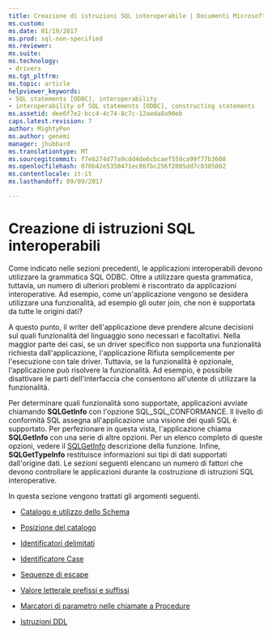```yaml
---
title: Creazione di istruzioni SQL interoperabile | Documenti Microsoft
ms.custom: 
ms.date: 01/19/2017
ms.prod: sql-non-specified
ms.reviewer: 
ms.suite: 
ms.technology:
- drivers
ms.tgt_pltfrm: 
ms.topic: article
helpviewer_keywords:
- SQL statements [ODBC], interoperability
- interoperability of SQL statements [ODBC], constructing statements
ms.assetid: dee6f7e2-bcc4-4c74-8c7c-12aeda8a90eb
caps.latest.revision: 7
author: MightyPen
ms.author: genemi
manager: jhubbard
ms.translationtype: MT
ms.sourcegitcommit: f7e6274d77a9cdd4de6cbcaef559ca99f77b3608
ms.openlocfilehash: 070b42e5350471ec86fbc256f2005dd7c0385002
ms.contentlocale: it-it
ms.lasthandoff: 09/09/2017

---
```

# <a name="constructing-interoperable-sql-statements"></a>Creazione di istruzioni SQL interoperabili
Come indicato nelle sezioni precedenti, le applicazioni interoperabili devono utilizzare la grammatica SQL ODBC. Oltre a utilizzare questa grammatica, tuttavia, un numero di ulteriori problemi è riscontrato da applicazioni interoperative. Ad esempio, come un'applicazione vengono se desidera utilizzare una funzionalità, ad esempio gli outer join, che non è supportata da tutte le origini dati?  
  
 A questo punto, il writer dell'applicazione deve prendere alcune decisioni sul quali funzionalità del linguaggio sono necessari e facoltativi. Nella maggior parte dei casi, se un driver specifico non supporta una funzionalità richiesta dall'applicazione, l'applicazione Rifiuta semplicemente per l'esecuzione con tale driver. Tuttavia, se la funzionalità è opzionale, l'applicazione può risolvere la funzionalità. Ad esempio, è possibile disattivare le parti dell'interfaccia che consentono all'utente di utilizzare la funzionalità.  
  
 Per determinare quali funzionalità sono supportate, applicazioni avviate chiamando **SQLGetInfo** con l'opzione SQL_SQL_CONFORMANCE. Il livello di conformità SQL assegna all'applicazione una visione dei quali SQL è supportato. Per perfezionare in questa vista, l'applicazione chiama **SQLGetInfo** con una serie di altre opzioni. Per un elenco completo di queste opzioni, vedere il [SQLGetInfo](../../../odbc/reference/syntax/sqlgetinfo-function.md) descrizione della funzione. Infine, **SQLGetTypeInfo** restituisce informazioni sui tipi di dati supportati dall'origine dati. Le sezioni seguenti elencano un numero di fattori che devono controllare le applicazioni durante la costruzione di istruzioni SQL interoperative.  
  
 In questa sezione vengono trattati gli argomenti seguenti.  
  
-   [Catalogo e utilizzo dello Schema](../../../odbc/reference/develop-app/catalog-and-schema-usage.md)  
  
-   [Posizione del catalogo](../../../odbc/reference/develop-app/catalog-position.md)  
  
-   [Identificatori delimitati](../../../odbc/reference/develop-app/quoted-identifiers.md)  
  
-   [Identificatore Case](../../../odbc/reference/develop-app/identifier-case.md)  
  
-   [Sequenze di escape](../../../odbc/reference/develop-app/escape-sequences.md)  
  
-   [Valore letterale prefissi e suffissi](../../../odbc/reference/develop-app/literal-prefixes-and-suffixes.md)  
  
-   [Marcatori di parametro nelle chiamate a Procedure](../../../odbc/reference/develop-app/parameter-markers-in-procedure-calls.md)  
  
-   [Istruzioni DDL](../../../odbc/reference/develop-app/ddl-statements.md)
